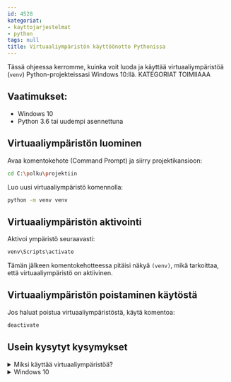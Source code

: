 ```yaml
---
id: 4528
kategoriat:
- kayttojarjestelmat
- python
tags: null
title: Virtuaaliympäristön käyttöönotto Pythonissa
---
```


Tässä ohjeessa kerromme, kuinka voit luoda ja käyttää virtuaaliympäristöä (`venv`) Python-projekteissasi Windows 10:llä.
KATEGORIAT TOIMIIAAA
## Vaatimukset:
- Windows 10
- Python 3.6 tai uudempi asennettuna

## Virtuaaliympäristön luominen
Avaa komentokehote (Command Prompt) ja siirry projektikansioon:

```sh
cd C:\polku\projektiin
```

Luo uusi virtuaaliympäristö komennolla:

```sh
python -m venv venv
```

## Virtuaaliympäristön aktivointi
Aktivoi ympäristö seuraavasti:

```sh
venv\Scripts\activate
```

Tämän jälkeen komentokehotteessa pitäisi näkyä `(venv)`, mikä tarkoittaa, että virtuaaliympäristö on aktiivinen.

## Virtuaaliympäristön poistaminen käytöstä
Jos haluat poistua virtuaaliympäristöstä, käytä komentoa:

```sh
deactivate
```

## Usein kysytyt kysymykset
<details>
  <summary>Miksi käyttää virtuaaliympäristöä?</summary>
  Virtuaaliympäristö auttaa pitämään riippuvuudet erillään eri projekteille, jolloin ne eivät aiheuta konflikteja.
</details>

<details>
  <summary>Windows 10</summary>
  Käyttöjärjestelmä.
</details>